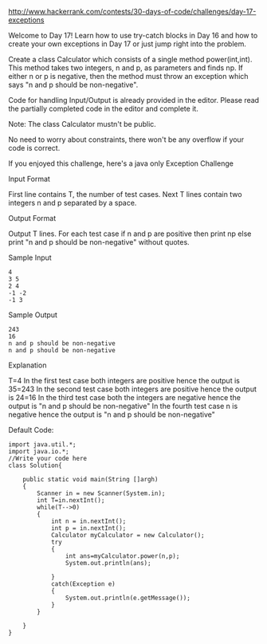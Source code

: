 http://www.hackerrank.com/contests/30-days-of-code/challenges/day-17-exceptions

Welcome to Day 17! Learn how to use try-catch blocks in Day 16 and how to create your own exceptions in Day 17 or just jump right into the problem.

Create a class Calculator which consists of a single method power(int,int). This method takes two integers, n and p, as parameters and finds np. If either n or p is negative, then the method must throw an exception which says "n and p should be non-negative".

Code for handling Input/Output is already provided in the editor. Please read the partially completed code in the editor and complete it.

Note: The class Calculator mustn't be public.

No need to worry about constraints, there won't be any overflow if your code is correct.

If you enjoyed this challenge, here's a java only Exception Challenge

Input Format

First line contains T, the number of test cases. Next T lines contain two integers n and p separated by a space.

Output Format

Output T lines. For each test case if n and p are positive then print np else print "n and p should be non-negative" without quotes.

Sample Input
```
4
3 5
2 4
-1 -2
-1 3
```
Sample Output
```
243
16
n and p should be non-negative
n and p should be non-negative
```
Explanation

T=4 
In the first test case both integers are positive hence the output is 35=243 
In the second test case both integers are positive hence the output is 24=16 
In the third test case both the integers are negative hence the output is "n and p should be non-negative" 
In the fourth test case n is negative hence the output is "n and p should be non-negative"

Default Code:
```
import java.util.*;
import java.io.*;
//Write your code here
class Solution{

    public static void main(String []argh)
    {
        Scanner in = new Scanner(System.in);
        int T=in.nextInt();
        while(T-->0)
        {
            int n = in.nextInt();
            int p = in.nextInt();
            Calculator myCalculator = new Calculator();
            try
            {
                int ans=myCalculator.power(n,p);
                System.out.println(ans);
                
            }
            catch(Exception e)
            {
                System.out.println(e.getMessage());
            }
        }

    }
}
```
